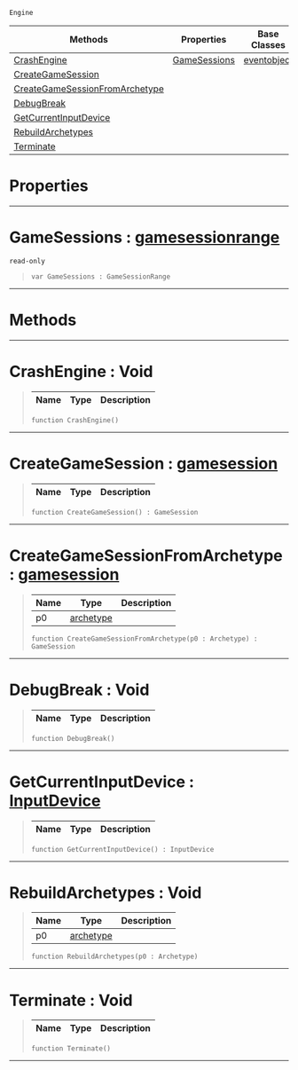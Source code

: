  `Engine`

|Methods|Properties|Base Classes|Derived Classes|
|---|---|---|---|
|[ CrashEngine](https://github.com/ZilchEngine/ZilchDocs/blob/master/code_reference/class_reference/engine.md#crashengine-void)|[ GameSessions](https://github.com/ZilchEngine/ZilchDocs/blob/master/code_reference/class_reference/engine.md#gamesessions-zilch-engine)|[eventobject](https://github.com/ZilchEngine/ZilchDocs/blob/master/code_reference/class_reference/eventobject.md)| |
|[ CreateGameSession](https://github.com/ZilchEngine/ZilchDocs/blob/master/code_reference/class_reference/engine.md#creategamesession-zilch-e)| | | |
|[ CreateGameSessionFromArchetype](https://github.com/ZilchEngine/ZilchDocs/blob/master/code_reference/class_reference/engine.md#creategamesessionfromarc)| | | |
|[ DebugBreak](https://github.com/ZilchEngine/ZilchDocs/blob/master/code_reference/class_reference/engine.md#debugbreak-void)| | | |
|[ GetCurrentInputDevice](https://github.com/ZilchEngine/ZilchDocs/blob/master/code_reference/class_reference/engine.md#getcurrentinputdevice-ze)| | | |
|[ RebuildArchetypes](https://github.com/ZilchEngine/ZilchDocs/blob/master/code_reference/class_reference/engine.md#rebuildarchetypes-void)| | | |
|[ Terminate](https://github.com/ZilchEngine/ZilchDocs/blob/master/code_reference/class_reference/engine.md#terminate-void)| | | |


 #  Properties


---  
 #  GameSessions : [gamesessionrange](https://github.com/ZilchEngine/ZilchDocs/blob/master/code_reference/class_reference/gamesessionrange.md)

 `read-only`

> 
> ``` lang=cpp, name=Nada
> var GameSessions : GameSessionRange


---  
 #  Methods


---  
 #  CrashEngine : Void

> 
> |Name|Type|Description|
> |---|---|---|
> ``` lang=cpp, name=Nada
> function CrashEngine()
> ``` 


---  
 #  CreateGameSession : [gamesession](https://github.com/ZilchEngine/ZilchDocs/blob/master/code_reference/class_reference/gamesession.md)

> 
> |Name|Type|Description|
> |---|---|---|
> ``` lang=cpp, name=Nada
> function CreateGameSession() : GameSession
> ``` 


---  
 #  CreateGameSessionFromArchetype : [gamesession](https://github.com/ZilchEngine/ZilchDocs/blob/master/code_reference/class_reference/gamesession.md)

> 
> |Name|Type|Description|
> |---|---|---|
> |p0|[archetype](https://github.com/ZilchEngine/ZilchDocs/blob/master/code_reference/class_reference/archetype.md)| |
> ``` lang=cpp, name=Nada
> function CreateGameSessionFromArchetype(p0 : Archetype) : GameSession
> ``` 


---  
 #  DebugBreak : Void

> 
> |Name|Type|Description|
> |---|---|---|
> ``` lang=cpp, name=Nada
> function DebugBreak()
> ``` 


---  
 #  GetCurrentInputDevice : [InputDevice](https://github.com/ZilchEngine/ZilchDocs/blob/master/code_reference/enum_reference.md#inputdevice)

> 
> |Name|Type|Description|
> |---|---|---|
> ``` lang=cpp, name=Nada
> function GetCurrentInputDevice() : InputDevice
> ``` 


---  
 #  RebuildArchetypes : Void

> 
> |Name|Type|Description|
> |---|---|---|
> |p0|[archetype](https://github.com/ZilchEngine/ZilchDocs/blob/master/code_reference/class_reference/archetype.md)| |
> ``` lang=cpp, name=Nada
> function RebuildArchetypes(p0 : Archetype)
> ``` 


---  
 #  Terminate : Void

> 
> |Name|Type|Description|
> |---|---|---|
> ``` lang=cpp, name=Nada
> function Terminate()
> ``` 


---  
 

 
